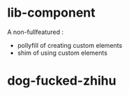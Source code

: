 # lib-component

A non-fullfeatured :

*  pollyfill of creating custom elements
*  shim of using custom elements

# dog-fucked-zhihu

